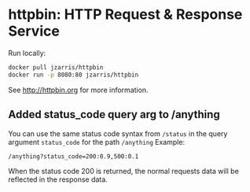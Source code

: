 # httpbin: HTTP Request & Response Service

Run locally:
```sh
docker pull jzarris/httpbin
docker run -p 8080:80 jzarris/httpbin
```

See http://httpbin.org for more information.

## Added status_code query arg to /anything
You can use the same status code syntax from `/status` in the query argument `status_code` for the path `/anything`
Example: 
```
/anything?status_code=200:0.9,500:0.1
```
When the status code 200 is returned, the normal requests data will be reflected in the response data.


